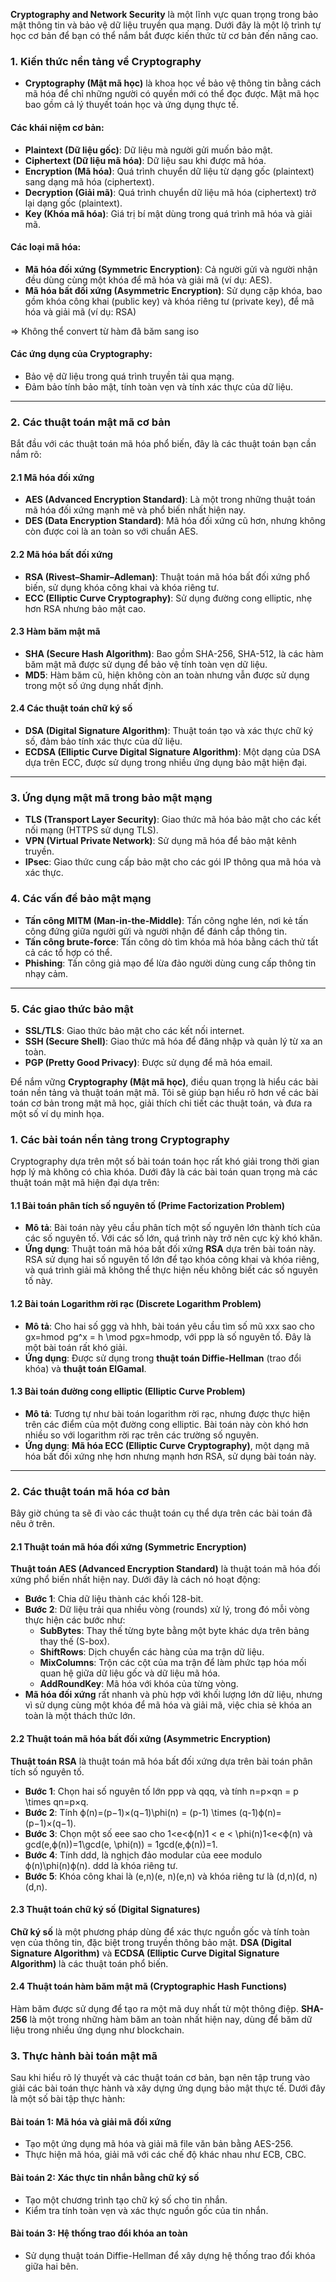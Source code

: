 

**Cryptography and Network Security** là một lĩnh vực quan trọng trong bảo mật thông tin và bảo vệ dữ liệu truyền qua mạng. Dưới đây là một lộ trình tự học cơ bản để bạn có thể nắm bắt được kiến thức từ cơ bản đến nâng cao.

### **1. Kiến thức nền tảng về Cryptography**

- **Cryptography (Mật mã học)** là khoa học về bảo vệ thông tin bằng cách mã hóa để chỉ những người có quyền mới có thể đọc được. Mật mã học bao gồm cả lý thuyết toán học và ứng dụng thực tế.

#### Các khái niệm cơ bản:

- **Plaintext (Dữ liệu gốc)**: Dữ liệu mà người gửi muốn bảo mật.
- **Ciphertext (Dữ liệu mã hóa)**: Dữ liệu sau khi được mã hóa.
- **Encryption (Mã hóa)**: Quá trình chuyển dữ liệu từ dạng gốc (plaintext) sang dạng mã hóa (ciphertext).
- **Decryption (Giải mã)**: Quá trình chuyển dữ liệu mã hóa (ciphertext) trở lại dạng gốc (plaintext).
- **Key (Khóa mã hóa)**: Giá trị bí mật dùng trong quá trình mã hóa và giải mã.

#### Các loại mã hóa:

- **Mã hóa đối xứng (Symmetric Encryption)**: Cả người gửi và người nhận đều dùng cùng một khóa để mã hóa và giải mã (ví dụ: AES).
- **Mã hóa bất đối xứng (Asymmetric Encryption)**: Sử dụng cặp khóa, bao gồm khóa công khai (public key) và khóa riêng tư (private key), để mã hóa và giải mã (ví dụ: RSA)
  
=> Không thể convert từ hàm đã băm sang iso

#### Các ứng dụng của Cryptography:

- Bảo vệ dữ liệu trong quá trình truyền tải qua mạng.
- Đảm bảo tính bảo mật, tính toàn vẹn và tính xác thực của dữ liệu.

---

### **2. Các thuật toán mật mã cơ bản**

Bắt đầu với các thuật toán mã hóa phổ biến, đây là các thuật toán bạn cần nắm rõ:

#### **2.1 Mã hóa đối xứng**

- **AES (Advanced Encryption Standard)**: Là một trong những thuật toán mã hóa đối xứng mạnh mẽ và phổ biến nhất hiện nay.
- **DES (Data Encryption Standard)**: Mã hóa đối xứng cũ hơn, nhưng không còn được coi là an toàn so với chuẩn AES.

#### **2.2 Mã hóa bất đối xứng**

- **RSA (Rivest–Shamir–Adleman)**: Thuật toán mã hóa bất đối xứng phổ biến, sử dụng khóa công khai và khóa riêng tư.
- **ECC (Elliptic Curve Cryptography)**: Sử dụng đường cong elliptic, nhẹ hơn RSA nhưng bảo mật cao.

#### **2.3 Hàm băm mật mã**

- **SHA (Secure Hash Algorithm)**: Bao gồm SHA-256, SHA-512, là các hàm băm mật mã được sử dụng để bảo vệ tính toàn vẹn dữ liệu.
- **MD5**: Hàm băm cũ, hiện không còn an toàn nhưng vẫn được sử dụng trong một số ứng dụng nhất định.

#### **2.4 Các thuật toán chữ ký số**

- **DSA (Digital Signature Algorithm)**: Thuật toán tạo và xác thực chữ ký số, đảm bảo tính xác thực của dữ liệu.
- **ECDSA (Elliptic Curve Digital Signature Algorithm)**: Một dạng của DSA dựa trên ECC, được sử dụng trong nhiều ứng dụng bảo mật hiện đại.

---

### **3. Ứng dụng mật mã trong bảo mật mạng**

- **TLS (Transport Layer Security)**: Giao thức mã hóa bảo mật cho các kết nối mạng (HTTPS sử dụng TLS).
- **VPN (Virtual Private Network)**: Sử dụng mã hóa để bảo mật kênh truyền.
- **IPsec**: Giao thức cung cấp bảo mật cho các gói IP thông qua mã hóa và xác thực.

### **4. Các vấn đề bảo mật mạng**

- **Tấn công MITM (Man-in-the-Middle)**: Tấn công nghe lén, nơi kẻ tấn công đứng giữa người gửi và người nhận để đánh cắp thông tin.
- **Tấn công brute-force**: Tấn công dò tìm khóa mã hóa bằng cách thử tất cả các tổ hợp có thể.
- **Phishing**: Tấn công giả mạo để lừa đảo người dùng cung cấp thông tin nhạy cảm.

---

### **5. Các giao thức bảo mật**

- **SSL/TLS**: Giao thức bảo mật cho các kết nối internet.
- **SSH (Secure Shell)**: Giao thức mã hóa để đăng nhập và quản lý từ xa an toàn.
- **PGP (Pretty Good Privacy)**: Được sử dụng để mã hóa email.




Để nắm vững **Cryptography (Mật mã học)**, điều quan trọng là hiểu các bài toán nền tảng và thuật toán mật mã. Tôi sẽ giúp bạn hiểu rõ hơn về các bài toán cơ bản trong mật mã học, giải thích chi tiết các thuật toán, và đưa ra một số ví dụ minh họa.

### **1. Các bài toán nền tảng trong Cryptography**

Cryptography dựa trên một số bài toán toán học rất khó giải trong thời gian hợp lý mà không có chìa khóa. Dưới đây là các bài toán quan trọng mà các thuật toán mật mã hiện đại dựa trên:

#### **1.1 Bài toán phân tích số nguyên tố (Prime Factorization Problem)**

- **Mô tả**: Bài toán này yêu cầu phân tích một số nguyên lớn thành tích của các số nguyên tố. Với các số lớn, quá trình này trở nên cực kỳ khó khăn.
- **Ứng dụng**: Thuật toán mã hóa bất đối xứng **RSA** dựa trên bài toán này. RSA sử dụng hai số nguyên tố lớn để tạo khóa công khai và khóa riêng, và quá trình giải mã không thể thực hiện nếu không biết các số nguyên tố này.

#### **1.2 Bài toán Logarithm rời rạc (Discrete Logarithm Problem)**

- **Mô tả**: Cho hai số ggg và hhh, bài toán yêu cầu tìm số mũ xxx sao cho gx=hmod  pg^x = h \mod pgx=hmodp, với ppp là số nguyên tố. Đây là một bài toán rất khó giải.
- **Ứng dụng**: Được sử dụng trong **thuật toán Diffie-Hellman** (trao đổi khóa) và **thuật toán ElGamal**.

#### **1.3 Bài toán đường cong elliptic (Elliptic Curve Problem)**

- **Mô tả**: Tương tự như bài toán logarithm rời rạc, nhưng được thực hiện trên các điểm của một đường cong elliptic. Bài toán này còn khó hơn nhiều so với logarithm rời rạc trên các trường số nguyên.
- **Ứng dụng**: **Mã hóa ECC (Elliptic Curve Cryptography)**, một dạng mã hóa bất đối xứng nhẹ hơn nhưng mạnh hơn RSA, sử dụng bài toán này.

---

### **2. Các thuật toán mã hóa cơ bản**

Bây giờ chúng ta sẽ đi vào các thuật toán cụ thể dựa trên các bài toán đã nêu ở trên.

#### **2.1 Thuật toán mã hóa đối xứng (Symmetric Encryption)**

**Thuật toán AES (Advanced Encryption Standard)** là thuật toán mã hóa đối xứng phổ biến nhất hiện nay. Dưới đây là cách nó hoạt động:

- **Bước 1**: Chia dữ liệu thành các khối 128-bit.
- **Bước 2**: Dữ liệu trải qua nhiều vòng (rounds) xử lý, trong đó mỗi vòng thực hiện các bước như:
    - **SubBytes**: Thay thế từng byte bằng một byte khác dựa trên bảng thay thế (S-box).
    - **ShiftRows**: Dịch chuyển các hàng của ma trận dữ liệu.
    - **MixColumns**: Trộn các cột của ma trận để làm phức tạp hóa mối quan hệ giữa dữ liệu gốc và dữ liệu mã hóa.
    - **AddRoundKey**: Mã hóa với khóa của từng vòng.
- **Mã hóa đối xứng** rất nhanh và phù hợp với khối lượng lớn dữ liệu, nhưng vì sử dụng cùng một khóa để mã hóa và giải mã, việc chia sẻ khóa an toàn là một thách thức lớn.


#### **2.2 Thuật toán mã hóa bất đối xứng (Asymmetric Encryption)**

**Thuật toán RSA** là thuật toán mã hóa bất đối xứng dựa trên bài toán phân tích số nguyên tố.

- **Bước 1**: Chọn hai số nguyên tố lớn ppp và qqq, và tính n=p×qn = p \times qn=p×q.
- **Bước 2**: Tính ϕ(n)=(p−1)×(q−1)\phi(n) = (p-1) \times (q-1)ϕ(n)=(p−1)×(q−1).
- **Bước 3**: Chọn một số eee sao cho 1<e<ϕ(n)1 < e < \phi(n)1<e<ϕ(n) và gcd⁡(e,ϕ(n))=1\gcd(e, \phi(n)) = 1gcd(e,ϕ(n))=1.
- **Bước 4**: Tính ddd, là nghịch đảo modular của eee modulo ϕ(n)\phi(n)ϕ(n). ddd là khóa riêng tư.
- **Bước 5**: Khóa công khai là (e,n)(e, n)(e,n) và khóa riêng tư là (d,n)(d, n)(d,n).

#### **2.3 Thuật toán chữ ký số (Digital Signatures)**

**Chữ ký số** là một phương pháp dùng để xác thực nguồn gốc và tính toàn vẹn của thông tin, đặc biệt trong truyền thông bảo mật. **DSA (Digital Signature Algorithm)** và **ECDSA (Elliptic Curve Digital Signature Algorithm)** là các thuật toán phổ biến.


#### **2.4 Thuật toán hàm băm mật mã (Cryptographic Hash Functions)**

Hàm băm được sử dụng để tạo ra một mã duy nhất từ một thông điệp. **SHA-256** là một trong những hàm băm an toàn nhất hiện nay, dùng để băm dữ liệu trong nhiều ứng dụng như blockchain.

### **3. Thực hành bài toán mật mã**

Sau khi hiểu rõ lý thuyết và các thuật toán cơ bản, bạn nên tập trung vào giải các bài toán thực hành và xây dựng ứng dụng bảo mật thực tế. Dưới đây là một số bài tập thực hành:

#### **Bài toán 1: Mã hóa và giải mã đối xứng**

- Tạo một ứng dụng mã hóa và giải mã file văn bản bằng AES-256.
- Thực hiện mã hóa, giải mã với các chế độ khác nhau như ECB, CBC.

#### **Bài toán 2: Xác thực tin nhắn bằng chữ ký số**

- Tạo một chương trình tạo chữ ký số cho tin nhắn.
- Kiểm tra tính toàn vẹn và xác thực nguồn gốc của tin nhắn.

#### **Bài toán 3: Hệ thống trao đổi khóa an toàn**

- Sử dụng thuật toán Diffie-Hellman để xây dựng hệ thống trao đổi khóa giữa hai bên.
